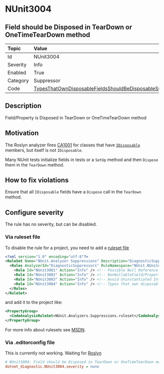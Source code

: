 # NUnit3004

## Field should be Disposed in TearDown or OneTimeTearDown method

| Topic    | Value
| :--      | :--
| Id       | NUnit3004
| Severity | Info
| Enabled  | True
| Category | Suppressor
| Code     | [TypesThatOwnDisposableFieldsShouldBeDisposableSuppressor](https://github.com/nunit/nunit.analyzers/blob/master/src/nunit.analyzers/DiagnosticSuppressors/TypesThatOwnDisposableFieldsShouldBeDisposableSuppressor.cs)

## Description

Field/Property is Disposed in TearDown or OneTimeTearDown method

## Motivation

The Roslyn analyzer fires [CA1001](https://learn.microsoft.com/en-us/dotnet/fundamentals/code-analysis/quality-rules/ca1001)
for classes that have [`IDisposable`](https://learn.microsoft.com/en-us/dotnet/api/system.idisposable) members, but itself is not `IDisposable`.

Many NUnit tests initialize fields in tests or a `SetUp` method and then `Dispose` them in the `TearDown` method.

## How to fix violations

Ensure that all `IDisposable` fields have a `Dispose` call in the `TearDown` method.

<!-- start generated config severity -->
## Configure severity

The rule has no severity, but can be disabled.

### Via ruleset file

To disable the rule for a project, you need to add a
[ruleset file](https://github.com/nunit/nunit.analyzers/blob/master/src/nunit.analyzers/DiagnosticSuppressors/NUnit.Analyzers.Suppressions.ruleset)

```xml
<?xml version="1.0" encoding="utf-8"?>
<RuleSet Name="NUnit.Analyzer Suppressions" Description="DiagnosticSuppression Rules" ToolsVersion="12.0">
  <Rules AnalyzerId="DiagnosticSuppressors" RuleNamespace="NUnit.NUnitAnalyzers">
    <Rule Id="NUnit3001" Action="Info" /> <!-- Possible Null Reference -->
    <Rule Id="NUnit3002" Action="Info" /> <!-- NonNullableField/Property is Uninitialized -->
    <Rule Id="NUnit3003" Action="Info" /> <!-- Avoid Uninstantiated Internal Classes -->
    <Rule Id="NUnit3004" Action="Info" /> <!-- Types that own disposable fields should be disposable -->
  </Rules>
</RuleSet>
```

and add it to the project like:

```xml
<PropertyGroup>
  <CodeAnalysisRuleSet>NUnit.Analyzers.Suppressions.ruleset</CodeAnalysisRuleSet>
</PropertyGroup>
```

For more info about rulesets see [MSDN](https://learn.microsoft.com/en-us/visualstudio/code-quality/using-rule-sets-to-group-code-analysis-rules?view=vs-2022).

### Via .editorconfig file

This is currently not working. Waiting for [Roslyn](https://github.com/dotnet/roslyn/issues/49727)

```ini
# NUnit3004: Field should be Disposed in TearDown or OneTimeTearDown method
dotnet_diagnostic.NUnit3004.severity = none
```
<!-- end generated config severity -->
